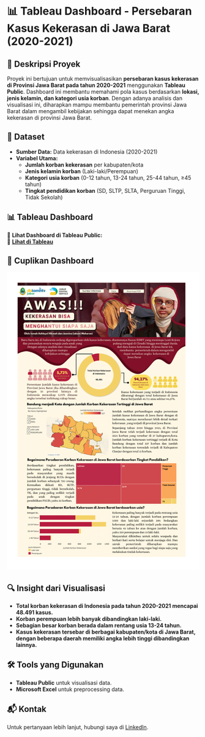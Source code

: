 # 📊 Tableau Dashboard - Persebaran Kasus Kekerasan di Jawa Barat (2020-2021)

## 📌 Deskripsi Proyek  
Proyek ini bertujuan untuk memvisualisasikan **persebaran kasus kekerasan di Provinsi Jawa Barat pada tahun 2020-2021** menggunakan **Tableau Public**. Dashboard ini membantu memahami pola kasus berdasarkan **lokasi, jenis kelamin, dan kategori usia korban**. Dengan adanya analisis dan visualisasi ini, diharapkan mampu membantu pemerintah provinsi Jawa Barat dalam mengambil kebijakan sehingga dapat menekan angka kekerasan di provinsi Jawa Barat.

## 📂 Dataset  
- **Sumber Data:** Data kekerasan di Indonesia (2020-2021)
- **Variabel Utama:**
  - **Jumlah korban kekerasan** per kabupaten/kota
  - **Jenis kelamin korban** (Laki-laki/Perempuan)
  - **Kategori usia korban** (0-12 tahun, 13-24 tahun, 25-44 tahun, ≥45 tahun)
  - **Tingkat pendidikan korban** (SD, SLTP, SLTA, Perguruan Tinggi, Tidak Sekolah)

## 📊 Tableau Dashboard  
📌 **Lihat Dashboard di Tableau Public:**  
🔗 **[Lihat di Tableau](https://public.tableau.com/app/profile/jasmeenmhrn/viz/trialnew_16672035663940/Dashboard)**  

## 📸 Cuplikan Dashboard  
![Dashboard Preview](1.png)  

## 🔍 Insight dari Visualisasi  
- **Total korban kekerasan di Indonesia pada tahun 2020-2021 mencapai 48.491 kasus.**
- **Korban perempuan lebih banyak dibandingkan laki-laki.**
- **Sebagian besar korban berada dalam rentang usia 13-24 tahun.**
- **Kasus kekerasan tersebar di berbagai kabupaten/kota di Jawa Barat, dengan beberapa daerah memiliki angka lebih tinggi dibandingkan lainnya.**
  
## 🛠 Tools yang Digunakan  
- **Tableau Public** untuk visualisasi data.  
- **Microsoft Excel** untuk preprocessing data.  

## 📬 Kontak  
Untuk pertanyaan lebih lanjut, hubungi saya di [LinkedIn](https://www.linkedin.com/in/izmah-ashfayel-hikmah).  

